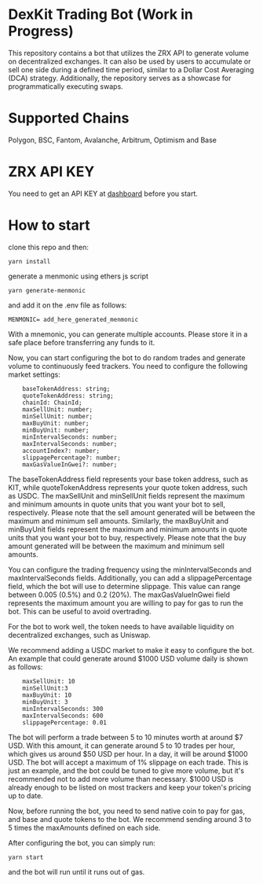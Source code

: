 # DexKit Trading Bot (Work in Progress)

This repository contains a bot that utilizes the ZRX API to generate volume on decentralized exchanges. It can also be used by users to accumulate or sell one side during a defined time period, similar to a Dollar Cost Averaging (DCA) strategy. Additionally, the repository serves as a showcase for programmatically executing swaps.

# Supported Chains

Polygon, BSC, Fantom, Avalanche, Arbitrum, Optimism and Base

# ZRX API KEY

You need to get an API KEY at [dashboard](https://dashboard.0x.org) before you start.

# How to start

clone this repo and then:

`yarn install`

generate a menmonic using ethers js script

`yarn generate-menmonic`

and add it on the .env file as follows:

`MENMONIC= add_here_generated_menmonic`

With a mnemonic, you can generate multiple accounts. Please store it in a safe place before transferring any funds to it.

Now, you can start configuring the bot to do random trades and generate volume to continuously feed trackers. You need to configure the following market settings:

```
    baseTokenAddress: string;
    quoteTokenAddress: string;
    chainId: ChainId;
    maxSellUnit: number;
    minSellUnit: number;
    maxBuyUnit: number;
    minBuyUnit: number;
    minIntervalSeconds: number;
    maxIntervalSeconds: number;
    accountIndex?: number;
    slippagePercentage?: number;
    maxGasValueInGwei?: number;

```

The baseTokenAddress field represents your base token address, such as KIT, while quoteTokenAddress represents your quote token address, such as USDC. The maxSellUnit and minSellUnit fields represent the maximum and minimum amounts in quote units that you want your bot to sell, respectively. Please note that the sell amount generated will be between the maximum and minimum sell amounts. Similarly, the maxBuyUnit and minBuyUnit fields represent the maximum and minimum amounts in quote units that you want your bot to buy, respectively. Please note that the buy amount generated will be between the maximum and minimum sell amounts.

You can configure the trading frequency using the minIntervalSeconds and maxIntervalSeconds fields. Additionally, you can add a slippagePercentage field, which the bot will use to determine slippage. This value can range between 0.005 (0.5%) and 0.2 (20%). The maxGasValueInGwei field represents the maximum amount you are willing to pay for gas to run the bot. This can be useful to avoid overtrading.

For the bot to work well, the token needs to have available liquidity on decentralized exchanges, such as Uniswap.

We recommend adding a USDC market to make it easy to configure the bot. An example that could generate around $1000 USD volume daily is shown as follows:

```
    maxSellUnit: 10
    minSellUnit:3
    maxBuyUnit: 10
    minBuyUnit: 3
    minIntervalSeconds: 300
    maxIntervalSeconds: 600
    slippagePercentage: 0.01
```

The bot will perform a trade between 5 to 10 minutes worth at around $7 USD. With this amount, it can generate around 5 to 10 trades per hour, which gives us around $50 USD per hour. In a day, it will be around $1000 USD. The bot will accept a maximum of 1% slippage on each trade. This is just an example, and the bot could be tuned to give more volume, but it's recommended not to add more volume than necessary. $1000 USD is already enough to be listed on most trackers and keep your token's pricing up to date.

Now, before running the bot, you need to send native coin to pay for gas, and base and quote tokens to the bot. We recommend sending around 3 to 5 times the maxAmounts defined on each side.

After configuring the bot, you can simply run:

`yarn start`

and the bot will run until it runs out of gas.
